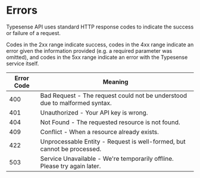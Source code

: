 # Errors

Typesense API uses standard HTTP response codes to indicate the success or failure of a request. 

Codes in the 2xx range indicate success, codes in the 4xx range indicate an error given the information provided 
(e.g. a required parameter was omitted), and codes in the 5xx range indicate an error with the Typesense service itself.

Error Code | Meaning
---------- | -------
400 | Bad Request - The request could not be understood due to malformed syntax.
401 | Unauthorized - Your API key is wrong.
404 | Not Found - The requested resource is not found.
409 | Conflict - When a resource already exists.
422 | Unprocessable Entity - Request is well-formed, but cannot be processed.  
503 | Service Unavailable - We're temporarily offline. Please try again later.
